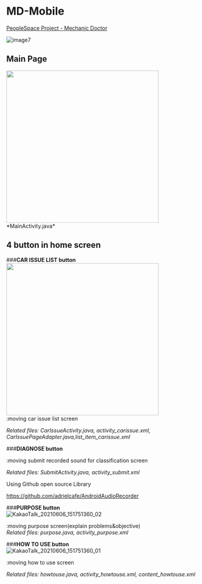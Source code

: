 # MD-Mobile
[PeopleSpace Project - Mechanic Doctor](https://github.com/jihye-kim11/Sound-mechanic)


![image7](https://user-images.githubusercontent.com/59490892/119259461-662ec200-bc09-11eb-9fd6-021c20fb8178.gif)


## **Main Page**
<img src = "https://user-images.githubusercontent.com/59490892/120914576-fb39bc80-c6d9-11eb-946f-8c45c0a208b2.jpg" width="400px">
*MainActivity.java*

## **4 button in home screen**

###**CAR ISSUE LIST button**   
<img src = "https://user-images.githubusercontent.com/59490892/120914343-9f226880-c6d8-11eb-9a7e-0607ec300aa4.gif" width="400px">   
:moving car issue list screen

*Related files: CarIssueActivity.java, activity_carissue.xml, CarIssuePageAdapter.java,list_item_carissue.xml*

###**DIAGNOSE button**

:moving submit recorded sound for classification screen

*Related files: SubmitActivity.java, activity_submit.xml*

Using Github open source Library

https://github.com/adrielcafe/AndroidAudioRecorder

###**PURPOSE button**   
![KakaoTalk_20210606_151751360_02](https://user-images.githubusercontent.com/59490892/120914624-6d120600-c6da-11eb-80d4-a411553283fb.jpg)

:moving purpose screen(explain problems&objective)   
*Related files: purpose.java, activity_purpose.xml*

###**HOW TO USE button**   
![KakaoTalk_20210606_151751360_01](https://user-images.githubusercontent.com/59490892/120914627-726f5080-c6da-11eb-8235-ca455a6ec845.jpg)   

:moving how to use screen

*Related files: howtouse.java, activity_howtouse.xml, content_howtouse.xml*
